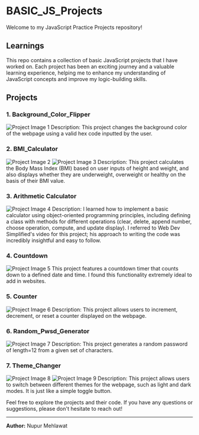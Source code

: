 # BASIC_JS_Projects

Welcome to my JavaScript Practice Projects repository! 

## Learnings

This repo contains a collection of basic JavaScript projects that I have worked on. Each project has been an exciting journey and a valuable learning experience, helping me to enhance my understanding of JavaScript concepts and improve my logic-building skills.

## Projects

### 1. Background_Color_Flipper
![Project Image 1](./Background_Color_Flipper/project_image.png)
Description: This project changes the background color of the webpage using a valid hex code inputted by the user.

### 2. BMI_Calculator
![Project Image 2](./BMI/before.png)
![Project Image 3](./BMI/after.png)
Description: This project calculates the Body Mass Index (BMI) based on user inputs of height and weight, and also displays whether they are underweight, overweight or healthy on the basis of their BMI value.

### 3. Arithmetic Calculator
![Project Image 4](./Calculator/calculator-image.png)
Description: 
I learned how to implement a basic calculator using object-oriented programming principles, including defining a class with methods for different operations (clear, delete, append number, choose operation, compute, and update display). I referred to Web Dev Simplified's video for this project; his approach to writing the code was incredibly insightful and easy to follow.

### 4. Countdown
![Project Image 5](./Countdown/project_image.png)
This project features a countdown timer that counts down to a defined date and time. I found this functionality extremely ideal to add in websites.

### 5. Counter
![Project Image 6](./Counter/image.png)
Description: This project allows users to increment, decrement, or reset a counter displayed on the webpage.

### 6. Random_Pwsd_Generator
![Project Image 7](./Random_Pwsd_Generator/project_image.png)
Description: This project generates a random password of length=12 from a given set of characters.

### 7. Theme_Changer
![Project Image 8](./Theme_Change/project_image_1.png)
![Project Image 9](./Theme_Change/project_image_2.png)
Description: This project allows users to switch between different themes for the webpage, such as light and dark modes. It is just like a simple toggle button.


Feel free to explore the projects and their code. If you have any questions or suggestions, please don't hesitate to reach out!

---

**Author:** Nupur Mehlawat
